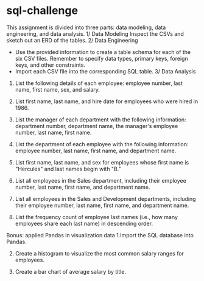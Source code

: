 # sql-challenge
This assignment is divided into three parts: data modeling, data engineering, and data analysis.
1/ Data Modeling
Inspect the CSVs and sketch out an ERD of the tables.
2/ Data Engineering
* Use the provided information to create a table schema for each of the six CSV files. Remember to specify data types, primary keys, foreign keys, and other constraints.
* Import each CSV file into the corresponding SQL table. 
3/ Data Analysis
1. List the following details of each employee: employee number, last name, first name, sex, and salary.

2. List first name, last name, and hire date for employees who were hired in 1986.

3. List the manager of each department with the following information: department number, department name, the manager's employee number, last name, first name.

4. List the department of each employee with the following information: employee number, last name, first name, and department name.

5. List first name, last name, and sex for employees whose first name is "Hercules" and last names begin with "B."

6. List all employees in the Sales department, including their employee number, last name, first name, and department name.

7. List all employees in the Sales and Development departments, including their employee number, last name, first name, and department name.

8. List the frequency count of employee last names (i.e., how many employees share each last name) in descending order.

Bonus: applied Pandas in visualization data
1.Import the SQL database into Pandas.

2. Create a histogram to visualize the most common salary ranges for employees.

3. Create a bar chart of average salary by title.
